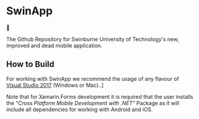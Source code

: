 # SwinApp 

:notebook:

The Github Repository for Swinburne University of Technology's new, improved and dead mobile application.

## How to Build

For working with SwinApp we recommend the usage of any flavour of [Visual Studio 2017](https://www.visualstudio.com/) (Windows or Mac)..]

Note that for Xamarin.Forms development it is required that the user installs the *"Cross Platform Mobile Development with .NET"* Package
as it will include all dependencies for working with Android and iOS. 
